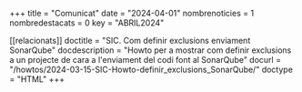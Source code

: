 +++
title             = "Comunicat"
date	 	  	  = "2024-04-01"
nombrenoticies    = 1
nombredestacats   = 0
key 		  	  = "ABRIL2024"

[[relacionats]]
doctitle          = "SIC. Com definir exclusions enviament SonarQube"
docdescription    = "Howto per a mostrar com definir exclusions a un projecte de cara a l'enviament del codi font al SonarQube"
docurl            = "/howtos/2024-03-15-SIC-Howto-definir_exclusions_SonarQube/"
doctype           = "HTML"
+++
